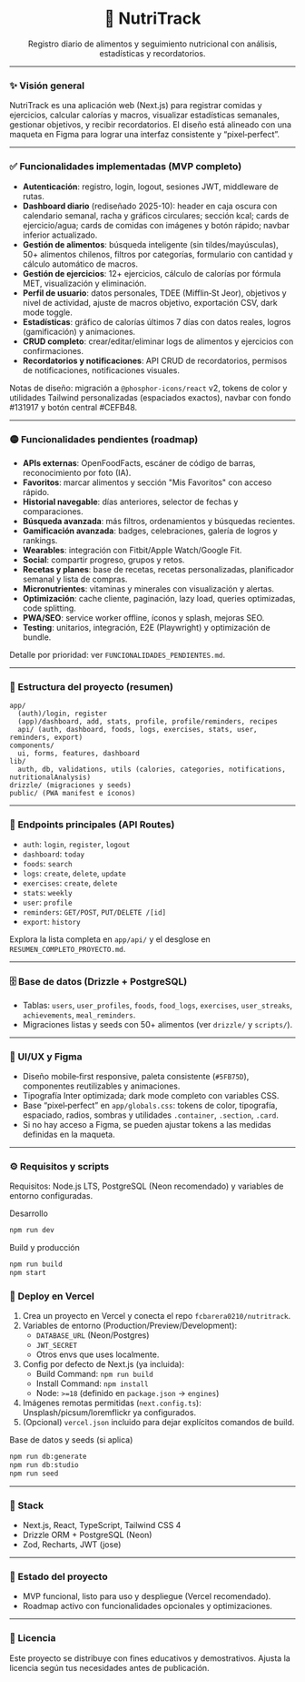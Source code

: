 <div align="center">
  <h1>🍏 NutriTrack</h1>
  <p>Registro diario de alimentos y seguimiento nutricional con análisis, estadísticas y recordatorios.</p>
</div>

---

### ✨ Visión general
NutriTrack es una aplicación web (Next.js) para registrar comidas y ejercicios, calcular calorías y macros, visualizar estadísticas semanales, gestionar objetivos, y recibir recordatorios. El diseño está alineado con una maqueta en Figma para lograr una interfaz consistente y “pixel‑perfect”.

---

### ✅ Funcionalidades implementadas (MVP completo)
- **Autenticación**: registro, login, logout, sesiones JWT, middleware de rutas.
- **Dashboard diario** (rediseñado 2025-10): header en caja oscura con calendario semanal, racha y gráficos circulares; sección kcal; cards de ejercicio/agua; cards de comidas con imágenes y botón rápido; navbar inferior actualizado.
- **Gestión de alimentos**: búsqueda inteligente (sin tildes/mayúsculas), 50+ alimentos chilenos, filtros por categorías, formulario con cantidad y cálculo automático de macros.
- **Gestión de ejercicios**: 12+ ejercicios, cálculo de calorías por fórmula MET, visualización y eliminación.
- **Perfil de usuario**: datos personales, TDEE (Mifflin‑St Jeor), objetivos y nivel de actividad, ajuste de macros objetivo, exportación CSV, dark mode toggle.
- **Estadísticas**: gráfico de calorías últimos 7 días con datos reales, logros (gamificación) y animaciones.
- **CRUD completo**: crear/editar/eliminar logs de alimentos y ejercicios con confirmaciones.
- **Recordatorios y notificaciones**: API CRUD de recordatorios, permisos de notificaciones, notificaciones visuales.

Notas de diseño: migración a `@phosphor-icons/react` v2, tokens de color y utilidades Tailwind personalizadas (espaciados exactos), navbar con fondo #131917 y botón central #CEFB48.

---

### 🟡 Funcionalidades pendientes (roadmap)
- **APIs externas**: OpenFoodFacts, escáner de código de barras, reconocimiento por foto (IA).
- **Favoritos**: marcar alimentos y sección "Mis Favoritos" con acceso rápido.
- **Historial navegable**: días anteriores, selector de fechas y comparaciones.
- **Búsqueda avanzada**: más filtros, ordenamientos y búsquedas recientes.
- **Gamificación avanzada**: badges, celebraciones, galería de logros y rankings.
- **Wearables**: integración con Fitbit/Apple Watch/Google Fit.
- **Social**: compartir progreso, grupos y retos.
- **Recetas y planes**: base de recetas, recetas personalizadas, planificador semanal y lista de compras.
- **Micronutrientes**: vitaminas y minerales con visualización y alertas.
- **Optimización**: cache cliente, paginación, lazy load, queries optimizadas, code splitting.
- **PWA/SEO**: service worker offline, íconos y splash, mejoras SEO.
- **Testing**: unitarios, integración, E2E (Playwright) y optimización de bundle.

Detalle por prioridad: ver `FUNCIONALIDADES_PENDIENTES.md`.

---

### 🧱 Estructura del proyecto (resumen)
```
app/
  (auth)/login, register
  (app)/dashboard, add, stats, profile, profile/reminders, recipes
  api/ (auth, dashboard, foods, logs, exercises, stats, user, reminders, export)
components/
  ui, forms, features, dashboard
lib/
  auth, db, validations, utils (calories, categories, notifications, nutritionalAnalysis)
drizzle/ (migraciones y seeds)
public/ (PWA manifest e íconos)
```

---

### 🧪 Endpoints principales (API Routes)
- `auth`: `login`, `register`, `logout`
- `dashboard`: `today`
- `foods`: `search`
- `logs`: `create`, `delete`, `update`
- `exercises`: `create`, `delete`
- `stats`: `weekly`
- `user`: `profile`
- `reminders`: `GET/POST`, `PUT/DELETE /[id]`
- `export`: `history`

Explora la lista completa en `app/api/` y el desglose en `RESUMEN_COMPLETO_PROYECTO.md`.

---

### 🗄️ Base de datos (Drizzle + PostgreSQL)
- Tablas: `users`, `user_profiles`, `foods`, `food_logs`, `exercises`, `user_streaks`, `achievements`, `meal_reminders`.
- Migraciones listas y seeds con 50+ alimentos (ver `drizzle/` y `scripts/`).

---

### 🎨 UI/UX y Figma
- Diseño mobile‑first responsive, paleta consistente (`#5FB75D`), componentes reutilizables y animaciones.
- Tipografía Inter optimizada; dark mode completo con variables CSS.
- Base “pixel‑perfect” en `app/globals.css`: tokens de color, tipografía, espaciado, radios, sombras y utilidades `.container`, `.section`, `.card`.
- Si no hay acceso a Figma, se pueden ajustar tokens a las medidas definidas en la maqueta.

---

### ⚙️ Requisitos y scripts
Requisitos: Node.js LTS, PostgreSQL (Neon recomendado) y variables de entorno configuradas.

Desarrollo
```bash
npm run dev
```

Build y producción
```bash
npm run build
npm start
```

### 🚀 Deploy en Vercel
1. Crea un proyecto en Vercel y conecta el repo `fcbarera0210/nutritrack`.
2. Variables de entorno (Production/Preview/Development):
   - `DATABASE_URL` (Neon/Postgres)
   - `JWT_SECRET`
   - Otros envs que uses localmente.
3. Config por defecto de Next.js (ya incluida):
   - Build Command: `npm run build`
   - Install Command: `npm install`
   - Node: `>=18` (definido en `package.json` → `engines`)
4. Imágenes remotas permitidas (`next.config.ts`): Unsplash/picsum/loremflickr ya configurados.
5. (Opcional) `vercel.json` incluido para dejar explícitos comandos de build.

Base de datos y seeds (si aplica)
```bash
npm run db:generate
npm run db:studio
npm run seed
```

---

### 🧰 Stack
- Next.js, React, TypeScript, Tailwind CSS 4
- Drizzle ORM + PostgreSQL (Neon)
- Zod, Recharts, JWT (jose)

---

### 🚀 Estado del proyecto
- MVP funcional, listo para uso y despliegue (Vercel recomendado).
- Roadmap activo con funcionalidades opcionales y optimizaciones.

---

### 📄 Licencia
Este proyecto se distribuye con fines educativos y demostrativos. Ajusta la licencia según tus necesidades antes de publicación.

